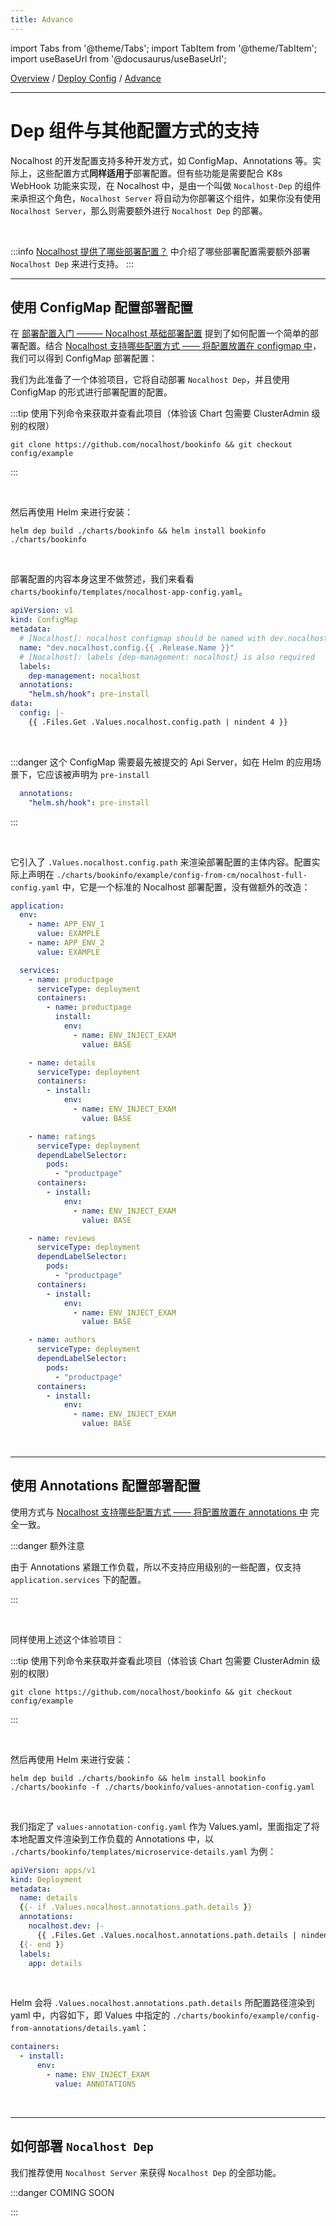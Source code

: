 ```yaml
---
title: Advance
---
```


import Tabs from '@theme/Tabs';
import TabItem from '@theme/TabItem';
import useBaseUrl from '@docusaurus/useBaseUrl';

[Overview](config.md) / [Deploy Config](config-deployment.md) / [Advance](config-deployment-advance.md)
******

# Dep 组件与其他配置方式的支持
Nocalhost 的开发配置支持多种开发方式，如 ConfigMap、Annotations 等。实际上，这些配置方式**同样适用于**部署配置。但有些功能是需要配合 K8s WebHook 功能来实现，在 Nocalhost 中，是由一个叫做 `Nocalhost-Dep` 的组件来承担这个角色，`Nocalhost Server` 将自动为你部署这个组件，如果你没有使用 `Nocalhost Server`，那么则需要额外进行 `Nocalhost Dep` 的部署。

<br/>

:::info
[Nocalhost 提供了哪些部署配置？](config-deployment-spec.md) 中介绍了哪些部署配置需要额外部署 `Nocalhost Dep` 来进行支持。
:::

******

## 使用 ConfigMap 配置部署配置

在 [部署配置入门 ——— Nocalhost 基础部署配置](config-deployment-quickstart.md) 提到了如何配置一个简单的部署配置。结合 [Nocalhost 支持哪些配置方式 —— 将配置放置在 configmap 中](configure.md#将配置放置在-configmap-中)，我们可以得到 ConfigMap 部署配置：

我们为此准备了一个体验项目，它将自动部署 `Nocalhost Dep`，并且使用 ConfigMap 的形式进行部署配置的配置。


:::tip 使用下列命令来获取并查看此项目（体验该 Chart 包需要 ClusterAdmin 级别的权限）

```shell
git clone https://github.com/nocalhost/bookinfo && git checkout config/example
```

:::

<br/>


然后再使用 Helm 来进行安装：

```shell
helm dep build ./charts/bookinfo && helm install bookinfo ./charts/bookinfo
```

<br/>


部署配置的内容本身这里不做赘述，我们来看看 `charts/bookinfo/templates/nocalhost-app-config.yaml`。

```yaml
apiVersion: v1
kind: ConfigMap
metadata:
  # [Nocalhost]: nocalhost configmap should be named with dev.nocalhost.config.${appName}
  name: "dev.nocalhost.config.{{ .Release.Name }}"
  # [Nocalhost]: labels {dep-management: nocalhost} is also required
  labels:
    dep-management: nocalhost
  annotations:
    "helm.sh/hook": pre-install
data:
  config: |-
    {{ .Files.Get .Values.nocalhost.config.path | nindent 4 }}
```

<br/>

:::danger
这个 ConfigMap 需要最先被提交的 Api Server，如在 Helm 的应用场景下，它应该被声明为 `pre-install`

```yaml
  annotations:
    "helm.sh/hook": pre-install
```

:::

<br/>

它引入了 `.Values.nocalhost.config.path` 来渲染部署配置的主体内容。配置实际上声明在 `./charts/bookinfo/example/config-from-cm/nocalhost-full-config.yaml` 中，它是一个标准的 Nocalhost 部署配置，没有做额外的改造：

```yaml
application:
  env:
    - name: APP_ENV_1
      value: EXAMPLE
    - name: APP_ENV_2
      value: EXAMPLE

  services:
    - name: productpage
      serviceType: deployment
      containers:
        - name: productpage
          install:
            env:
              - name: ENV_INJECT_EXAM
                value: BASE

    - name: details
      serviceType: deployment
      containers:
        - install:
            env:
              - name: ENV_INJECT_EXAM
                value: BASE

    - name: ratings
      serviceType: deployment
      dependLabelSelector:
        pods:
          - "productpage"
      containers:
        - install:
            env:
              - name: ENV_INJECT_EXAM
                value: BASE

    - name: reviews
      serviceType: deployment
      dependLabelSelector:
        pods:
          - "productpage"
      containers:
        - install:
            env:
              - name: ENV_INJECT_EXAM
                value: BASE

    - name: authors
      serviceType: deployment
      dependLabelSelector:
        pods:
          - "productpage"
      containers:
        - install:
            env:
              - name: ENV_INJECT_EXAM
                value: BASE
```

<br/>

******

## 使用 Annotations 配置部署配置

使用方式与 [Nocalhost 支持哪些配置方式 —— 将配置放置在 annotations 中](configure.md#将配置放置在-annotations-中) 完全一致。

:::danger 额外注意

由于 Annotations 紧跟工作负载，所以不支持应用级别的一些配置，仅支持 `application.services` 下的配置。

:::

<br/>

同样使用上述这个体验项目：

:::tip 使用下列命令来获取并查看此项目（体验该 Chart 包需要 ClusterAdmin 级别的权限）

```shell
git clone https://github.com/nocalhost/bookinfo && git checkout config/example
```

:::

<br/>


然后再使用 Helm 来进行安装：

```shell
helm dep build ./charts/bookinfo && helm install bookinfo ./charts/bookinfo -f ./charts/bookinfo/values-annotation-config.yaml
```

<br/>

我们指定了 `values-annotation-config.yaml` 作为 Values.yaml，里面指定了将本地配置文件渲染到工作负载的 Annotations 中，以 `./charts/bookinfo/templates/microservice-details.yaml` 为例：

```yaml
apiVersion: apps/v1
kind: Deployment
metadata:
  name: details
  {{- if .Values.nocalhost.annotations.path.details }}
  annotations:
    nocalhost.dev: |-
      {{ .Files.Get .Values.nocalhost.annotations.path.details | nindent 6 }}
  {{- end }}
  labels:
    app: details
```

<br/>

Helm 会将 `.Values.nocalhost.annotations.path.details` 所配置路径渲染到 yaml 中，内容如下，即 Values 中指定的 `./charts/bookinfo/example/config-from-annotations/details.yaml`：

```yaml
containers:
  - install:
      env:
        - name: ENV_INJECT_EXAM
          value: ANNOTATIONS
```

<br/>

******

## 如何部署 `Nocalhost Dep`

我们推荐使用 `Nocalhost Server` 来获得 `Nocalhost Dep` 的全部功能。

:::danger COMING SOON

:::